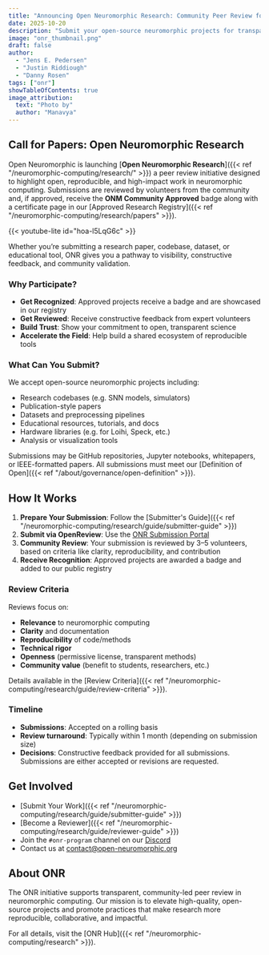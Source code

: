 ```yaml
---
title: "Announcing Open Neuromorphic Research: Community Peer Review for Open Science"
date: 2025-10-20
description: "Submit your open-source neuromorphic projects for transparent community review and recognition through the ONR Program."
image: "onr_thumbnail.png"
draft: false
author:
  - "Jens E. Pedersen"
  - "Justin Riddiough"
  - "Danny Rosen"
tags: ["onr"]
showTableOfContents: true
image_attribution:
  text: "Photo by"
  author: "Manavya"
---
```


## Call for Papers: Open Neuromorphic Research

Open Neuromorphic is launching [**Open Neuromorphic Research**]({{< ref "/neuromorphic-computing/research/" >}}) a peer review initiative designed to highlight open, reproducible, and high-impact work in neuromorphic computing. Submissions are reviewed by volunteers from the community and, if approved, receive the **ONM Community Approved** badge along with a certificate page in our [Approved Research Registry]({{< ref "/neuromorphic-computing/research/papers" >}}).

{{< youtube-lite id="hoa-l5LqG6c" >}}

Whether you’re submitting a research paper, codebase, dataset, or educational tool, ONR gives you a pathway to visibility, constructive feedback, and community validation.


### Why Participate?

- **Get Recognized**: Approved projects receive a badge and are showcased in our registry  
- **Get Reviewed**: Receive constructive feedback from expert volunteers  
- **Build Trust**: Show your commitment to open, transparent science  
- **Accelerate the Field**: Help build a shared ecosystem of reproducible tools

### What Can You Submit?

We accept open-source neuromorphic projects including:

- Research codebases (e.g. SNN models, simulators)
- Publication-style papers
- Datasets and preprocessing pipelines
- Educational resources, tutorials, and docs
- Hardware libraries (e.g. for Loihi, Speck, etc.)
- Analysis or visualization tools

Submissions may be GitHub repositories, Jupyter notebooks, whitepapers, or IEEE-formatted papers. All submissions must meet our [Definition of Open]({{< ref "/about/governance/open-definition" >}}).

## How It Works

1. **Prepare Your Submission**: Follow the [Submitter's Guide]({{< ref "/neuromorphic-computing/research/guide/submitter-guide" >}})
2. **Submit via OpenReview**: Use the [ONR Submission Portal](https://openreview.net/group?id=ONR)
3. **Community Review**: Your submission is reviewed by 3–5 volunteers, based on criteria like clarity, reproducibility, and contribution
4. **Receive Recognition**: Approved projects are awarded a badge and added to our public registry

### Review Criteria

Reviews focus on:

- **Relevance** to neuromorphic computing  
- **Clarity** and documentation  
- **Reproducibility** of code/methods  
- **Technical rigor**  
- **Openness** (permissive license, transparent methods)  
- **Community value** (benefit to students, researchers, etc.)

Details available in the [Review Criteria]({{< ref "/neuromorphic-computing/research/guide/review-criteria" >}}).

### Timeline

- **Submissions**: Accepted on a rolling basis  
- **Review turnaround**: Typically within 1 month (depending on submission size)
- **Decisions**: Constructive feedback provided for all submissions.  Submissions are either accepted or revisions are requested.

## Get Involved

- [Submit Your Work]({{< ref "/neuromorphic-computing/research/guide/submitter-guide" >}})
- [Become a Reviewer]({{< ref "/neuromorphic-computing/research/guide/reviewer-guide" >}})
- Join the `#onr-program` channel on our [Discord](https://discord.gg/SJaUrzgg)
- Contact us at [contact@open-neuromorphic.org](mailto:contact@open-neuromorphic.org)

## About ONR

The ONR initiative supports transparent, community-led peer review in neuromorphic computing. Our mission is to elevate high-quality, open-source projects and promote practices that make research more reproducible, collaborative, and impactful.

For all details, visit the [ONR Hub]({{< ref "/neuromorphic-computing/research" >}}).
